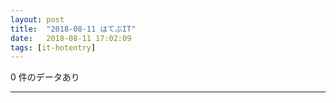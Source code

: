 ```yaml
---
layout: post
title:  "2018-08-11 はてぶIT"
date:   2018-08-11 17:02:09
tags: [it-hotentry]
---
```

0 件のデータあり

<hr>
